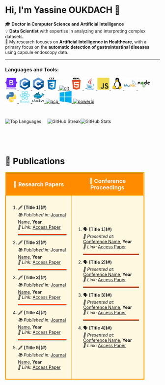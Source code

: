 # Hi, I'm Yassine OUKDACH 👋

🎓 **Doctor in Computer Science and Artificial Intelligence**  
💡 **Data Scientist** with expertise in analyzing and interpreting complex datasets.  
🔬 My research focuses on **Artificial Intelligence in Healthcare**, with a primary focus on the **automatic detection of gastrointestinal diseases** using capsule endoscopy data.

---
<h3 align="left">Languages and Tools:</h3>
<p align="left"> 
  <a href="https://getbootstrap.com" target="_blank" rel="noreferrer"> 
    <img src="https://raw.githubusercontent.com/devicons/devicon/master/icons/bootstrap/bootstrap-plain-wordmark.svg" alt="bootstrap" width="40" height="40"/> 
  </a> 
  <a href="https://www.cprogramming.com/" target="_blank" rel="noreferrer"> 
    <img src="https://raw.githubusercontent.com/devicons/devicon/master/icons/c/c-original.svg" alt="c" width="40" height="40"/> 
  </a> 
  <a href="https://www.w3schools.com/cpp/" target="_blank" rel="noreferrer"> 
    <img src="https://raw.githubusercontent.com/devicons/devicon/master/icons/cplusplus/cplusplus-original.svg" alt="cplusplus" width="40" height="40"/> 
  </a> 
  <a href="https://www.w3schools.com/css/" target="_blank" rel="noreferrer"> 
    <img src="https://raw.githubusercontent.com/devicons/devicon/master/icons/css3/css3-original-wordmark.svg" alt="css3" width="40" height="40"/> 
  </a> 
  <a href="https://git-scm.com/" target="_blank" rel="noreferrer"> 
    <img src="https://www.vectorlogo.zone/logos/git-scm/git-scm-icon.svg" alt="git" width="40" height="40"/> 
  </a> 
  <a href="https://www.w3.org/html/" target="_blank" rel="noreferrer"> 
    <img src="https://raw.githubusercontent.com/devicons/devicon/master/icons/html5/html5-original-wordmark.svg" alt="html5" width="40" height="40"/> 
  </a> 
  <a href="https://www.java.com" target="_blank" rel="noreferrer"> 
    <img src="https://raw.githubusercontent.com/devicons/devicon/master/icons/java/java-original.svg" alt="java" width="40" height="40"/> 
  </a> 
  <a href="https://developer.mozilla.org/en-US/docs/Web/JavaScript" target="_blank" rel="noreferrer"> 
    <img src="https://raw.githubusercontent.com/devicons/devicon/master/icons/javascript/javascript-original.svg" alt="javascript" width="40" height="40"/> 
  </a> 
  <a href="https://www.linux.org/" target="_blank" rel="noreferrer"> 
    <img src="https://raw.githubusercontent.com/devicons/devicon/master/icons/linux/linux-original.svg" alt="linux" width="40" height="40"/> 
  </a> 
  <a href="https://www.mysql.com/" target="_blank" rel="noreferrer"> 
    <img src="https://raw.githubusercontent.com/devicons/devicon/master/icons/mysql/mysql-original-wordmark.svg" alt="mysql" width="40" height="40"/> 
  </a> 
  <a href="https://nodejs.org" target="_blank" rel="noreferrer"> 
    <img src="https://raw.githubusercontent.com/devicons/devicon/master/icons/nodejs/nodejs-original-wordmark.svg" alt="nodejs" width="40" height="40"/> 
  </a> 
  <a href="https://www.python.org" target="_blank" rel="noreferrer"> 
    <img src="https://raw.githubusercontent.com/devicons/devicon/master/icons/python/python-original.svg" alt="python" width="40" height="40"/> 
  </a> 
  <a href="https://reactjs.org/" target="_blank" rel="noreferrer"> 
    <img src="https://raw.githubusercontent.com/devicons/devicon/master/icons/react/react-original-wordmark.svg" alt="react" width="40" height="40"/> 
  </a> 
  <a href="https://www.docker.com/" target="_blank" rel="noreferrer"> 
    <img src="https://raw.githubusercontent.com/devicons/devicon/master/icons/docker/docker-original-wordmark.svg" alt="docker" width="40" height="40"/> 
  </a> 
  <a href="https://cloud.google.com/" target="_blank" rel="noreferrer"> 
    <img src="https://www.vectorlogo.zone/logos/google_cloud/google_cloud-icon.svg" alt="gcp" width="40" height="40"/> 
  </a> 
  <a href="https://learn.microsoft.com/en-us/windows/wsl/" target="_blank" rel="noreferrer"> 
    <img src="https://raw.githubusercontent.com/devicons/devicon/master/icons/windows8/windows8-original.svg" alt="wsl" width="40" height="40"/> 
  </a> 
  <a href="https://powerbi.microsoft.com/" target="_blank" rel="noreferrer"> 
  <img src="https://www.vectorlogo.zone/logos/microsoft_powerbi/microsoft_powerbi-icon.svg" alt="powerbi" width="40" height="40"/> 
</a>
<br><br><br>
<p>
  <img align="left" src="https://github-readme-stats.vercel.app/api/top-langs?username=YassineOUKDACH&show_icons=true&theme=dark&locale=en&layout=compact" alt="Top Languages" style="margin-right: 20px;" /></p>
  <img src="https://github-readme-stats.vercel.app/api?username=YassineOUKDACH&show_icons=true&theme=radical" alt="GitHub Stats" style="display: inline-block; margin-right: 20px;">
  <img align="left" src="https://github-readme-streak-stats.herokuapp.com/?user=YassineOUKDACH&theme=dark" alt="GitHub Streak" style="display: inline-block;">
</p>


<br><br><br>


# 📝 Publications

<p align="center">
<table align="center" style="border: 2px solid #FFA500; border-collapse: collapse; width: 90%;">
<thead>
<tr style="background-color: #FF8C00; color: white; text-align: center;">
<th style="padding: 15px; font-size: 18px;">📄 Research Papers</th>
<th style="padding: 15px; font-size: 18px;">📘 Conference Proceedings</th>
</tr>
</thead>
<tbody>
<tr>
<td style="padding: 15px; border: 1px solid #FFA500; background-color: #FFF8E1;">
<ol>
  <li>🖋️ <b>[Title 1](#)</b><br>
      <i>📚 Published in:</i> <u>Journal Name</u>, <b>Year</b><br>
      <i>🔗 Link:</i> <a href="#">Access Paper</a></li>
  <hr style="border: 0; border-top: 3px solid #FF4500;">
  <li>🖋️ <b>[Title 2](#)</b><br>
      <i>📚 Published in:</i> <u>Journal Name</u>, <b>Year</b><br>
      <i>🔗 Link:</i> <a href="#">Access Paper</a></li>
  <hr style="border: 0; border-top: 3px solid #FF4500;">
  <li>🖋️ <b>[Title 3](#)</b><br>
      <i>📚 Published in:</i> <u>Journal Name</u>, <b>Year</b><br>
      <i>🔗 Link:</i> <a href="#">Access Paper</a></li>
  <hr style="border: 0; border-top: 3px solid #FF4500;">
  <li>🖋️ <b>[Title 4](#)</b><br>
      <i>📚 Published in:</i> <u>Journal Name</u>, <b>Year</b><br>
      <i>🔗 Link:</i> <a href="#">Access Paper</a></li>
  <hr style="border: 0; border-top: 3px solid #FF4500;">
  <li>🖋️ <b>[Title 5](#)</b><br>
      <i>📚 Published in:</i> <u>Journal Name</u>, <b>Year</b><br>
      <i>🔗 Link:</i> <a href="#">Access Paper</a></li>
</ol>
</td>

<td style="padding: 15px; border: 1px solid #FFA500; background-color: #FFF8E1;">
<ol>
  <li>🗣️ <b>[Title 1](#)</b><br>
      <i>🎤 Presented at:</i> <u>Conference Name</u>, <b>Year</b><br>
      <i>🔗 Link:</i> <a href="#">Access Paper</a></li>
  <hr style="border: 0; border-top: 3px solid #FF4500;">
  <li>🗣️ <b>[Title 2](#)</b><br>
      <i>🎤 Presented at:</i> <u>Conference Name</u>, <b>Year</b><br>
      <i>🔗 Link:</i> <a href="#">Access Paper</a></li>
  <hr style="border: 0; border-top: 3px solid #FF4500;">
  <li>🗣️ <b>[Title 3](#)</b><br>
      <i>🎤 Presented at:</i> <u>Conference Name</u>, <b>Year</b><br>
      <i>🔗 Link:</i> <a href="#">Access Paper</a></li>
  <hr style="border: 0; border-top: 3px solid #FF4500;">
  <li>🗣️ <b>[Title 4](#)</b><br>
      <i>🎤 Presented at:</i> <u>Conference Name</u>, <b>Year</b><br>
      <i>🔗 Link:</i> <a href="#">Access Paper</a></li>
</ol>
</td>
</tr>
</tbody>
</table>
</p>

